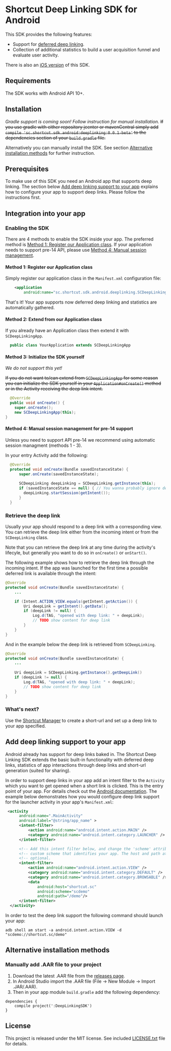 # Shortcut Deep Linking SDK for Android

This SDK provides the following features:

- Support for [deferred deep linking](https://en.wikipedia.org/wiki/Deferred_deep_linking).
- Collection of additional statistics to build a user acquisition funnel and evaluate user activity.

There is also an [iOS version](https://github.com/shortcutmedia/shortcut-deeplink-sdk-ios) of this SDK.

## Requirements

The SDK works with Android API 10+.

## Installation 

_Gradle support is coming soon! Follow instruction for manual installation._ ~~If you use gradle with either repository jcenter or mavenCentral simply add `compile 'sc.shortcut.sdk.android:deeplinking:0.0.1-beta'` to the dependencies section of your `build.gradle` file.~~

Alternatively you can manually install the SDK. See section [Alternative installation methods](#alternative-installation-methods) for further instruction.


## Prerequisites

To make use of this SDK you need an Android app that supports deep linking. The section below [Add deep linking support to your app](#add-deep-linking-support-to-your-app) explains how to configure your app to support deep links. Please follow the instructions first.

## Integration into your app

### Enabling the SDK

There are 4 methods to enable the SDK inside your app. The preferred method is [Method 1: Register our Application class](#method-1-register-our-application-class). If your application needs to support pre-14 API, please use [Method 4: Manual session management](#method-4-manual-session-management-for-pre-14-support).

#### Method 1: Register our Application class

Simply register our application class in the `Manifest.xml` configuration file:

```xml
    <application
        android:name="sc.shortcut.sdk.android.deeplinking.SCDeepLinkingApp"
```

That's it! Your app supports now deferred deep linking and statistics are automatically gathered. 

#### Method 2: Extend from our Application class

If you already have an Application class then extend it with `SCDeepLinkingApp`.

```java
  public class YourApplication extends SCDeepLinkingApp
```

#### Method 3: Initialize the SDK yourself 

_We do not support this yet!_

~~If you do not want to/can extend from `SCDeepLinkingApp` for some 
reason you can initialize the SDK yourself in your
`Application#onCreate()` method or in the Activity receiving the 
deep link intent.~~ 

```java
  @Override
  public void onCreate() {
    super.onCreate();
    new SCDeepLinkingApp(this);
}
```

#### Method 4: Manual session management for pre-14 support

Unless you need to support API pre-14 we recommend using automatic session managment (methods 1 - 3). 

In your entry Activity add the following: 

```java
  @Override
  protected void onCreate(Bundle savedInstanceState) {
      super.onCreate(savedInstanceState);
      
      SCDeepLinking deepLinking = SCDeepLinking.getInstance(this);
      if (savedInstanceState == null) { // You wanna probably ignore device rotation
        deepLinking.startSession(getIntent());
      }
  }

```

### Retrieve the deep link

Usually your app should respond to a deep link with a corresponding view. You can retrieve the deep link either from the incoming intent or from the `SCDeepLinking` class. 

Note that you can retrieve the deep link at any time during the activity's lifecyle, but generally you want to do so in `onCreate()` or `onStart()`. 

The following example shows how to retrieve the deep link through the incoming intent. If the app was launched for the first time a possible deferred link is available through the intent:

```java
@Override
protected void onCreate(Bundle savedInstanceState) {
    ...

    if (Intent.ACTION_VIEW.equals(getIntent.getAction()) {
        Uri deepLink = getIntent().getData();
        if (deepLink != null) {
            Log.d(TAG, "opened with deep link: " + deepLink);
            // TODO show content for deep link
        }
    }
}
```

And in the example below the deep link is retrieved from `SCDeepLinking`. 

```java
@Override
protected void onCreate(Bundle savedInstanceState) {
    ...
    
    Uri deepLink = SCDeepLinking.getInstance().getDeepLink()
    if (deepLink != null) {
        Log.d(TAG, "opened with deep link: " + deepLink);
        // TODO show content for deep link
    }
}

```

### What's next?

Use the [Shortcut Manager](http://manager.shortcutmedia.com) to create a short-url and set up a deep link to your app specified.

## Add deep linking support to your app

Android already has support for deep links baked in. The Shortcut Deep Linking SDK extends the basic built-in functionality with deferred deep links, statistics of app interactions through deep links and short-url generation (suited for sharing). 

In order to support deep links in your app add an intent filter to the `Activity` which you want to get opened when a short link is clicked. This is the entry point of your app. For details check out the [Android documentation](https://developers.google.com/app-indexing/android/app). The example below demonstrates how you would configure deep link support for the launcher activity in your app's `Manifest.xml`:

```XML
 <activity
      android:name=".MainActivity"
      android:label="@string/app_name" >
      <intent-filter>
          <action android:name="android.intent.action.MAIN" />
          <category android:name="android.intent.category.LAUNCHER" />
      </intent-filter>

      <!-- Add this intent filter below, and change the 'scheme' attribute to a unique -->
      <!-- custom scheme that identifies your app. The host and path attribute are     -->
      <!-- optional.                                                                   -->
      <intent-filter>
          <action android:name="android.intent.action.VIEW" />
          <category android:name="android.intent.category.DEFAULT" />
          <category android:name="android.intent.category.BROWSABLE" />
          <data
              android:host="shortcut.sc"
              android:scheme="scdemo"
              android:path="/demo"/>
      </intent-filter>
  </activity>
```

In order to test the deep link support the following command should launch your app:
```Shell
adb shell am start -a android.intent.action.VIEW -d "scdemo://shortcut.sc/demo"
```

## Alternative installation methods

### Manually add .AAR file to your project

1. Download the latest .AAR file from the [releases page](https://github.com/shortcutmedia/shortcut-deeplink-sdk-android/releases).
2. In Android Studio import the .AAR file (File -> New Module -> Import
   .JAR/.AAR).
3. Then in your app module `build.gradle` add the following dependency:
```Gradle
dependencies {
    compile project(':DeepLinkingSDK')
}
```

## License
This project is released under the MIT license. See included [LICENSE.txt](LICENSE.txt) file for details.
